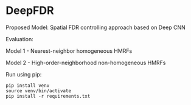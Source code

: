# DeepFDR
Proposed Model: Spatial FDR controlling approach based on Deep CNN

Evaluation:

Model 1 - Nearest-neighbor homogeneous HMRFs

Model 2 - High-order-neighborhood non-homogeneous HMRFs

Run using pip:
```
pip install venv
source venv/bin/activate
pip install -r requirements.txt
```



